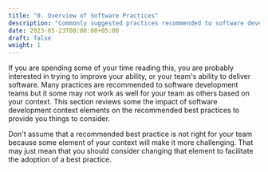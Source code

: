 ```yaml
---
title: "0. Overview of Software Practices"
description: "Commonly suggested practices recommended to software development teams and how they are impacted by the Elements of your software development context."
date: 2023-05-23T00:00:00+05:00
draft: false
weight: 1
---
```


If you are spending some of your time reading this, you are probably interested in trying to improve your ability, or your team's ability to deliver software.  Many practices are recommended to software development teams but it some may not work as well for your team as others based on your context.  This section reviews some the impact of software development context elements on the recommended best practices to provide you things to consider.

Don't assume that a recommended best practice is not right for your team because some element of your context will make it more challenging.  That may just mean that you should consider changing that element to facilitate the adoption of a best practice.